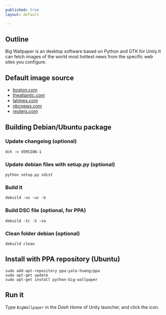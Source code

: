 ```yaml
---
published: true
layout: default

---
```


## Outline
Big Wallpaper is an desktop software based on Python and GTK for Unity.It can fetch images of the world most hottest news from the specific web sites you configure.

## Default image source
- [boston.com](http://www.boston.com/bigpicture)
- [theatlantic.com](http://www.theatlantic.com/infocus/)
- [latimes.com](http://framework.latimes.com/)
- [nbcnews.com](http://photoblog.nbcnews.com/)
- [reuters.com](http://blogs.reuters.com/fullfocus/)

## Building Debian/Ubuntu package

### Update changelog (optional)

    dch -v VERSION-1
    
### Update debian files with setup.py (optional)

    python setup.py sdist
    
### Build it

    debuild -us -uc -b

### Build DSC file (optional, for PPA)
    
    debuild -tc -S -sa 

### Clean folder debian (optional)

    debuild clean

## Install with PPA repository (Ubuntu)

    sudo add-apt-repository ppa:yale-huang/ppa
    sudo apt-get update
    sudo apt-get install python-big-wallpaper
    
## Run it

Type ```BigWallpaper``` in the *Dash Home* of Unity launcher, and click the icon.
